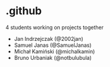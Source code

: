 # .github
4 students working on projects together

- Jan Indrzejczak (@2002jan)
- Samuel Janas (@SamuelJanas)
- Michał Kamiński (@michalkamin)
- Bruno Urbaniak (@notbulubula)